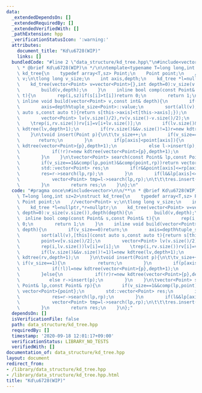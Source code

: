 ```yaml
---
data:
  _extendedDependsOn: []
  _extendedRequiredBy: []
  _extendedVerifiedWith: []
  _pathExtension: hpp
  _verificationStatusIcon: ':warning:'
  attributes:
    document_title: "Kd\u6728(WIP)"
    links: []
  bundledCode: "#line 2 \"data_structure/kd_tree.hpp\"\n#include<vector>\n\n/**\n\
    \ * @brief Kd\u6728(WIP)\n */\n\ntemplate<typename T=long long,int sz=2>\nstruct\
    \ kd_tree{\n    typedef array<T,sz> Point;\n    Point point;\n    //vector<Point>\
    \ v;\n\tlong long v_size;\n    int axis,depth;\n    kd_tree *l=nullptr,*r=nullptr;\n\
    \    kd_tree(vector<Point> v=vector<Point>{},int depth=0):v_size(v.size()),depth(depth){\n\
    \        build(v,depth);\n    }\n    inline bool comp(const Point& s,const Point&\
    \ t){\n        rep(i,sz)if(s[i]>t[i])return 0;\n        return 1;\n    }\n   \
    \ inline void build(vector<Point> v,const int& depth){\n        if(v_size==0)return;\n\
    \        axis=depth%tuple_size<Point>::value;\n        sort(all(v),[this](const\
    \ auto s,const auto t){return s[this->axis]<t[this->axis];});\n        point=v[v.size()/2];\n\
    \        vector<Point> lv(v.size()/2),rv(v.size()-v.size()/2);\n        rep(i,lv.size())lv[i]=v[i];\n\
    \    \trep(i,rv.size())rv[i]=v[i+lv.size()];\n        if(lv.size()&&v.size()!=1)l=new\
    \ kdtree(lv,depth+1);\n        if(rv.size()&&v.size()!=1)r=new kdtree(rv,depth+1);\n\
    \    }\n\tvoid insert(Point p){\n\t\tv_size++;\n        if(v_size==1){\n     \
    \       return;\n        }\n        if(p[axis]<point[axis]){\n            if(!l)l=new\
    \ kdtree(vector<Point>{p},depth+1);\n            else l->insert(p);\n        }else{\n\
    \            if(!r)r=new kdtree(vector<Point>{p},depth+1);\n            else r->insert(p);\n\
    \        }\n    }\n\tvector<Point> search(const Point& lp,const Point& rp){\n\
    \        if(v_size==1&&comp(lp,point)&&comp(point,rp))return vector<Point>{point};\n\
    \        std::vector<Point> res;\n        if(r&&point[axis]<=rp[axis]){\n    \
    \        res=r->search(lp,rp);\n        }\n        if(l&&lp[axis]<=point[axis]){\n\
    \            vector<Point> tmp=l->search(lp,rp);\n\t\t\tres.insert(res.end(),all(tmp));\n\
    \        }\n        return res;\n    }\n};\n"
  code: "#pragma once\n#include<vector>\n\n/**\n * @brief Kd\u6728(WIP)\n */\n\ntemplate<typename\
    \ T=long long,int sz=2>\nstruct kd_tree{\n    typedef array<T,sz> Point;\n   \
    \ Point point;\n    //vector<Point> v;\n\tlong long v_size;\n    int axis,depth;\n\
    \    kd_tree *l=nullptr,*r=nullptr;\n    kd_tree(vector<Point> v=vector<Point>{},int\
    \ depth=0):v_size(v.size()),depth(depth){\n        build(v,depth);\n    }\n  \
    \  inline bool comp(const Point& s,const Point& t){\n        rep(i,sz)if(s[i]>t[i])return\
    \ 0;\n        return 1;\n    }\n    inline void build(vector<Point> v,const int&\
    \ depth){\n        if(v_size==0)return;\n        axis=depth%tuple_size<Point>::value;\n\
    \        sort(all(v),[this](const auto s,const auto t){return s[this->axis]<t[this->axis];});\n\
    \        point=v[v.size()/2];\n        vector<Point> lv(v.size()/2),rv(v.size()-v.size()/2);\n\
    \        rep(i,lv.size())lv[i]=v[i];\n    \trep(i,rv.size())rv[i]=v[i+lv.size()];\n\
    \        if(lv.size()&&v.size()!=1)l=new kdtree(lv,depth+1);\n        if(rv.size()&&v.size()!=1)r=new\
    \ kdtree(rv,depth+1);\n    }\n\tvoid insert(Point p){\n\t\tv_size++;\n       \
    \ if(v_size==1){\n            return;\n        }\n        if(p[axis]<point[axis]){\n\
    \            if(!l)l=new kdtree(vector<Point>{p},depth+1);\n            else l->insert(p);\n\
    \        }else{\n            if(!r)r=new kdtree(vector<Point>{p},depth+1);\n \
    \           else r->insert(p);\n        }\n    }\n\tvector<Point> search(const\
    \ Point& lp,const Point& rp){\n        if(v_size==1&&comp(lp,point)&&comp(point,rp))return\
    \ vector<Point>{point};\n        std::vector<Point> res;\n        if(r&&point[axis]<=rp[axis]){\n\
    \            res=r->search(lp,rp);\n        }\n        if(l&&lp[axis]<=point[axis]){\n\
    \            vector<Point> tmp=l->search(lp,rp);\n\t\t\tres.insert(res.end(),all(tmp));\n\
    \        }\n        return res;\n    }\n};"
  dependsOn: []
  isVerificationFile: false
  path: data_structure/kd_tree.hpp
  requiredBy: []
  timestamp: '2020-09-18 12:01:17+09:00'
  verificationStatus: LIBRARY_NO_TESTS
  verifiedWith: []
documentation_of: data_structure/kd_tree.hpp
layout: document
redirect_from:
- /library/data_structure/kd_tree.hpp
- /library/data_structure/kd_tree.hpp.html
title: "Kd\u6728(WIP)"
---
```

